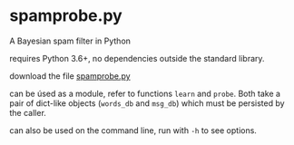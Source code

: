 # spamprobe.py
A Bayesian spam filter in Python

requires Python 3.6+, no dependencies outside the standard library. 

download the file [spamprobe.py](https://raw.githubusercontent.com/ihaywood3/spamprobe.py/main/spamprobe.py)


can be úsed as a module, refer to functions `learn` and `probe`.
Both take a pair of dict-like objects (`words_db` and `msg_db`) which must be 
persisted by the caller. 

can also be used on the command line, run with `-h` to see options. 
